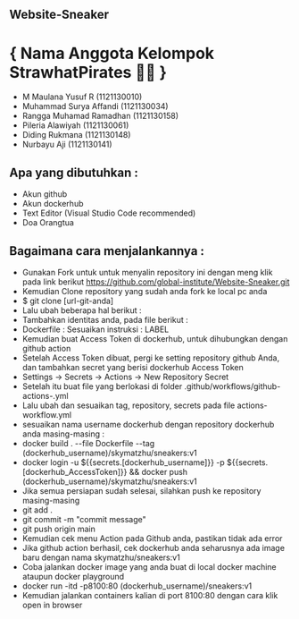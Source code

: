 ## Website-Sneaker

# { Nama Anggota Kelompok StrawhatPirates 🏴‍☠️ }
- M Maulana Yusuf R (1121130010)
- Muhammad Surya Affandi (1121130034)
- Rangga Muhamad Ramadhan (1121130158)
- Pileria Alawiyah (1121130061)
- Diding Rukmana (1121130148)
- Nurbayu Aji (1121130141)


## Apa yang dibutuhkan :

- Akun github
- Akun dockerhub
- Text Editor (Visual Studio Code recommended)
- Doa Orangtua

## Bagaimana cara menjalankannya :
- Gunakan Fork untuk untuk menyalin repository ini dengan meng klik pada link berikut https://github.com/global-institute/Website-Sneaker.git
- Kemudian Clone repository yang sudah anda fork ke local pc anda
- $ git clone [url-git-anda]
- Lalu ubah beberapa hal berikut :
- Tambahkan identitas anda, pada file berikut :
- Dockerfile : Sesuaikan instruksi : LABEL
- Kemudian buat Access Token di dockerhub, untuk dihubungkan dengan github action
- Setelah Access Token dibuat, pergi ke setting repository github Anda, dan tambahkan secret yang berisi dockerhub Access Token
- Settings -> Secrets -> Actions -> New Repository Secret
- Setelah itu buat file yang berlokasi di folder .github/workflows/github-actions-.yml
- Lalu ubah dan sesuaikan tag, repository, secrets pada file actions-workflow.yml
- sesuaikan nama username dockerhub dengan repository dockerhub anda masing-masing :
- docker build . --file Dockerfile --tag (dockerhub_username)/skymatzhu/sneakers:v1
- docker login -u ${{secrets.[dockerhub_username]}} -p ${{secrets.[dockerhub_AccessToken]}} && docker push (dockerhub_username)/skymatzhu/sneakers:v1
- Jika semua persiapan sudah selesai, silahkan push ke repository masing-masing
- git add .
- git commit -m "commit message"
- git push origin main
- Kemudian cek menu Action pada Github anda, pastikan tidak ada error
- Jika github action berhasil, cek dockerhub anda seharusnya ada image baru dengan nama skymatzhu/sneakers:v1
- Coba jalankan docker image yang anda buat di local docker machine ataupun docker playground
- docker run -itd -p8100:80 (dockerhub_username)/sneakers:v1
- Kemudian jalankan containers kalian di port 8100:80 dengan cara klik open in browser
